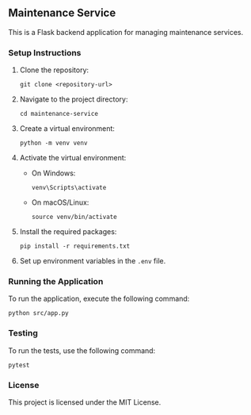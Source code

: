 ## Maintenance Service

This is a Flask backend application for managing maintenance services.

### Setup Instructions

1. Clone the repository:
   ```
   git clone <repository-url>
   ```

2. Navigate to the project directory:
   ```
   cd maintenance-service
   ```

3. Create a virtual environment:
   ```
   python -m venv venv
   ```

4. Activate the virtual environment:
   - On Windows:
     ```
     venv\Scripts\activate
     ```
   - On macOS/Linux:
     ```
     source venv/bin/activate
     ```

5. Install the required packages:
   ```
   pip install -r requirements.txt
   ```

6. Set up environment variables in the `.env` file.

### Running the Application

To run the application, execute the following command:
```
python src/app.py
```

### Testing

To run the tests, use the following command:
```
pytest
```

### License

This project is licensed under the MIT License.
